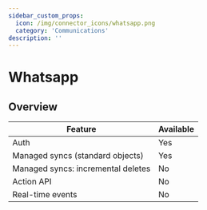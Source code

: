 ```yaml
---
sidebar_custom_props:
  icon: /img/connector_icons/whatsapp.png
  category: 'Communications'
description: ''
---
```


# Whatsapp

## Overview

| Feature                            | Available |
| ---------------------------------- | --------- |
| Auth                               | Yes       |
| Managed syncs (standard objects)   | Yes       |
| Managed syncs: incremental deletes | No        |
| Action API                         | No        |
| Real-time events                   | No        |
